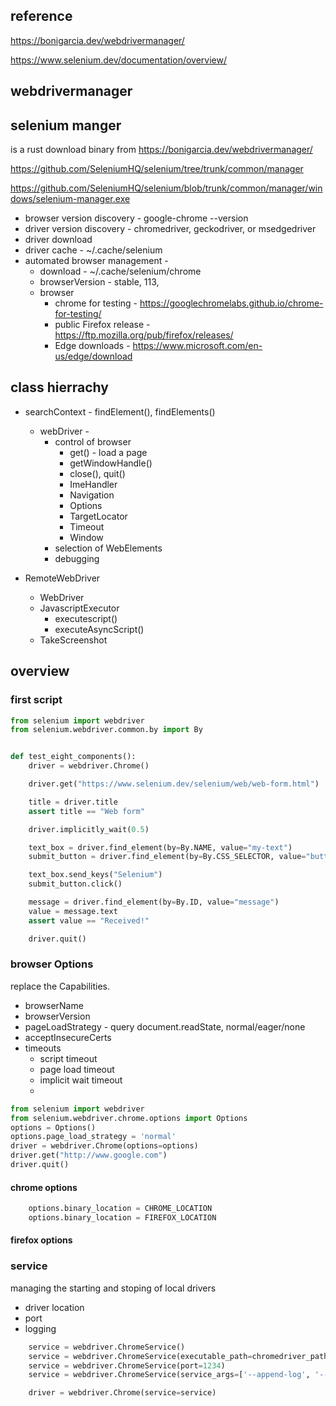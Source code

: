 

## reference

https://bonigarcia.dev/webdrivermanager/

https://www.selenium.dev/documentation/overview/


##  webdrivermanager

## selenium manger 
is a rust 
download binary from https://bonigarcia.dev/webdrivermanager/

https://github.com/SeleniumHQ/selenium/tree/trunk/common/manager

https://github.com/SeleniumHQ/selenium/blob/trunk/common/manager/windows/selenium-manager.exe


* browser version discovery - google-chrome --version
* driver version discovery - chromedriver, geckodriver, or msedgedriver
* driver download
* driver cache - ~/.cache/selenium
* automated browser management - 
  * download - ~/.cache/selenium/chrome
  * browserVersion - stable, 113, 
  * browser
    *  chrome for testing - https://googlechromelabs.github.io/chrome-for-testing/
    *  public Firefox release -https://ftp.mozilla.org/pub/firefox/releases/
    *  Edge downloads - https://www.microsoft.com/en-us/edge/download


## class hierrachy
* searchContext - findElement(), findElements()
  * webDriver - 
    * control of browser
      * get() - load a page
      * getWindowHandle()
      * close(), quit()
      * ImeHandler
      * Navigation
      * Options
      * TargetLocator
      * Timeout
      * Window
    * selection of WebElements
    * debugging

* RemoteWebDriver
    * WebDriver
    * JavascriptExecutor
      * executescript()
      * executeAsyncScript()
    * TakeScreenshot


## overview

### first script

```python
from selenium import webdriver
from selenium.webdriver.common.by import By


def test_eight_components():
    driver = webdriver.Chrome()

    driver.get("https://www.selenium.dev/selenium/web/web-form.html")

    title = driver.title
    assert title == "Web form"

    driver.implicitly_wait(0.5)

    text_box = driver.find_element(by=By.NAME, value="my-text")
    submit_button = driver.find_element(by=By.CSS_SELECTOR, value="button")

    text_box.send_keys("Selenium")
    submit_button.click()

    message = driver.find_element(by=By.ID, value="message")
    value = message.text
    assert value == "Received!"

    driver.quit()

```

### browser Options
 replace the Capabilities.
 * browserName
 * browserVersion
 * pageLoadStrategy - query document.readState, normal/eager/none
 * acceptInsecureCerts
 * timeouts 
   * script timeout
   * page load timeout
   * implicit wait timeout
   * 


```python
from selenium import webdriver
from selenium.webdriver.chrome.options import Options
options = Options()
options.page_load_strategy = 'normal'
driver = webdriver.Chrome(options=options)
driver.get("http://www.google.com")
driver.quit()
```
#### chrome options

```python
    options.binary_location = CHROME_LOCATION
    options.binary_location = FIREFOX_LOCATION

```

#### firefox options

### service
 managing the starting and stoping of local drivers
 * driver location
 * port
 * logging


```python
    service = webdriver.ChromeService()
    service = webdriver.ChromeService(executable_path=chromedriver_path)
    service = webdriver.ChromeService(port=1234)
    service = webdriver.ChromeService(service_args=['--append-log', '--readable-timestamp'], log_output=log_path)

    driver = webdriver.Chrome(service=service)
```